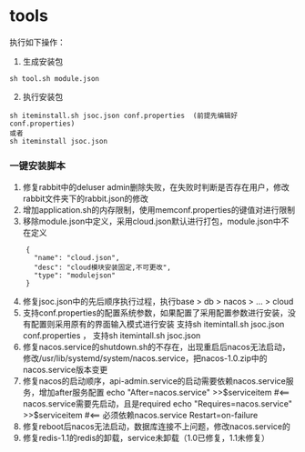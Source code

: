 # tools
执行如下操作：
1. 生成安装包
```
sh tool.sh module.json 
```
2. 执行安装包
```
sh iteminstall.sh jsoc.json conf.properties  (前提先编辑好conf.properties)
或者
sh iteminstall jsoc.json 
```
### 一键安装脚本
 1. 修复rabbit中的deluser admin删除失败，在失败时判断是否存在用户，修改rabbit文件夹下的rabbit.json的修改
 2. 增加application.sh的内存限制，使用memconf.properties的键值对进行限制
 3. 移除module.json中定义，采用cloud.json默认进行打包，module.json中不在定义
```
    {
      "name": "cloud.json",
      "desc": "cloud模块安装固定,不可更改",
      "type": "modulejson"
    }
```
 4. 修复jsoc.json中的先后顺序执行过程，执行base > db > nacos > ... > cloud
 5. 支持conf.properties的配置系统参数，如果配置了采用配置参数进行安装，没有配置则采用原有的界面输入模式进行安装
    支持sh itemintall.sh jsoc.json conf.properties ， 支持sh itemintall.sh jsoc.json
 6. 修复nacos.service的shutdown.sh的不存在，出现重启后nacos无法启动，修改/usr/lib/systemd/system/nacos.service，把nacos-1.0.zip中的nacos.service版本变更
 7. 修复nacos的启动顺序，api-admin.service的启动需要依赖nacos.service服务，增加after服务配置
	echo "After=nacos.service" >>$serviceitem   #<== nacos.service需要先启动，且是required
	echo "Requires=nacos.service" >>$serviceitem #<== 必须依赖nacos.service
	Restart=on-failure
 8. 修复reboot后nacos无法启动，数据库连接不上问题，修改nacos.service的	
 9. 修复redis-1.1的redis的卸载，service未卸载（1.0已修复，1.1未修复）


	



